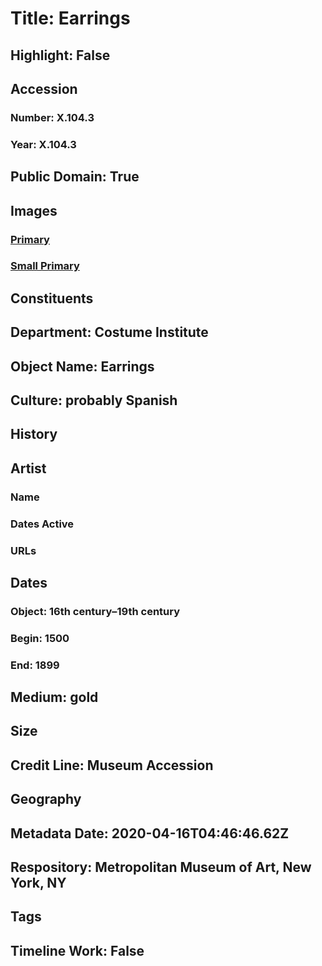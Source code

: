 # Title: Earrings
## Highlight: False
## Accession
### Number: X.104.3
### Year: X.104.3
## Public Domain: True
## Images
### [Primary](https://images.metmuseum.org/CRDImages/ci/original/X104.3.jpg)
### [Small Primary](https://images.metmuseum.org/CRDImages/ci/web-large/X104.3.jpg)
## Constituents
## Department: Costume Institute
## Object Name: Earrings
## Culture: probably Spanish
## History
## Artist
### Name
### Dates Active
### URLs
## Dates
### Object: 16th century–19th century
### Begin: 1500
### End: 1899
## Medium: gold
## Size
## Credit Line: Museum Accession
## Geography
## Metadata Date: 2020-04-16T04:46:46.62Z
## Respository: Metropolitan Museum of Art, New York, NY
## Tags
## Timeline Work: False